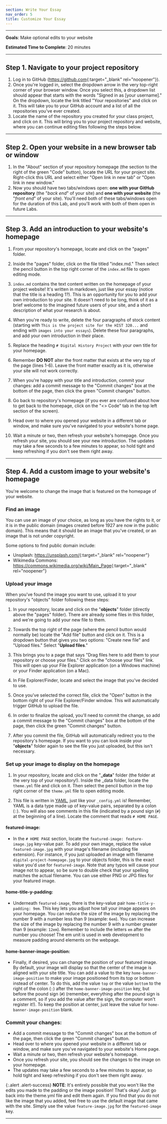 ```yaml
---
section: Write Your Essay
nav_order: 5
title: Customize Your Essay
---
```

---

**Goals**: Make optional edits to your website

**Estimated Time to Complete**: 20 minutes

---

## Step 1. Navigate to your project repository

1. Log in to GitHub (<https://github.com>{:target="_blank" rel="noopener"}).
2. Once you're logged in, select the dropdown arrow in the very top-right corner of your browser window. Once you select this, a dropdown list should appear that starts with the words "Signed in as [your username]." On the dropdown, locate the link titled "Your repositories" and click on it. This will take you to your GitHub account and a list of all the repositories you've ever created.
3. Locate the name of the repository you created for your class project, and click on it. This will bring you to your project repository and website, where you can continue editing files following the steps below.

---

## Step 2. Open your website in a new browser tab or window

1. In the "About" section of your repository homepage (the section to the right of the green "Code" button), locate the URL for your project site. Right-click this URL and select either "Open link in new tab" or "Open link in new window."
2. Now you should have two tabs/windows open: **one with your GitHub repository** (the "*back end*" of your site) and **one with your website** (the "*front end*" of your site). You'll need both of these tabs/windows open for the duration of this Lab, and you'll work with both of them open in future Labs.

---

## Step 3. Add an introduction to your website's homepage

1. From your repository's homepage, locate and click on the "pages" folder.

2. Inside the "pages" folder, click on the file titled "index.md." Then select the pencil button in the top right corner of the `index.md` file to open editing mode.

3. `index.md` contains the text content written on the homepage of your project website! It's written in markdown, just like your essay (notice that the title is a heading 1?). This is an opportunity for you to add your own introduction to your site. It doesn't need to be long, think of it as a brief welcome to the imagined future users of your site, and a short description of what your research is about.

4. When you're ready to write, delete the four paragraphs of stock content (starting with `This is the project site for the HIST 320...` and ending with `images into your essays`). Delete these four paragraphs, and add your own introduction in their place.

5. Replace the heading `# Digital History Project` with your own title for your homepage.

6. Remember **DO NOT** alter the front matter that exists at the very top of the page (lines 1-6). Leave the front matter exactly as it is, otherwise your site will not work correctly.

7. When you're happy with your title and introduction, commit your changes: add a commit message to the "Commit changes" box at the bottom of the page, then click the green "Commit changes" button.

8. Go back to repository's homepage (if you ever are confused about how to get back to the homepage, click on the "<> Code" tab in the top left section of the screen).

9. Head over to where you opened your website in a different tab or window, and make sure you've navigated to your website's home page.

10. Wait a minute or two, then refresh your website's homepage. Once you refresh your site, you should see your new introduction. The updates may take a few seconds to a few minutes to appear, so hold tight and keep refreshing if you don't see them right away.

---

## Step 4. Add a custom image to your website's homepage

You're welcome to change the image that is featured on the homepage of your website.

### Find an image

You can use an image of your choice, as long as you have the rights to it, or it is in the public domain (images created before 1927 are now in the public domain).
This means that it should be an image that you've created, or an image that is not under copyright.

Some options to find public domain include:

- Unsplash: <https://unsplash.com/>{:target="_blank" rel="noopener"}
- Wikimedia Commons: <https://commons.wikimedia.org/wiki/Main_Page>{:target="_blank" rel="noopener"}

### Upload your image

When you've found the image you want to use, upload it to your repository's "objects" folder following these steps:

1. In your repository, locate and click on the "**objects**" folder (directly above the "pages" folder). There are already some files in this folder, and we're going to add your new file to them.

2. Towards the top right of the page (where the pencil button would normally be) locate the "Add file" button and click on it. This is a dropdown button that gives you two options: "Create new file" and "Upload files." Select "**Upload files**."

3. This brings you to a page that says "Drag files here to add them to your repository or choose your files." Click on the "choose your files" link. This will open up your File Explorer application (on a Windows machine) or your Finder application (on a Mac).

4. In File Explorer/Finder, locate and select the image that you've decided to use.

5. Once you've selected the correct file, click the "Open" button in the bottom right of your File Explorer/Finder window. This will automatically trigger GitHub to upload the file.

6. In order to finalize the upload, you'll need to commit the change, so add a commit message to the "Commit changes" box at the bottom of the page, then click the green "Commit changes" button.

7. After you commit the file, GitHub will automatically redirect you to the repository's homepage. If you want to you can look inside your "**objects**" folder again to see the file you just uploaded, but this isn't necessary.

### Set up your image to display on the homepage

1. In your repository, locate and click on the "**_data**" folder (the folder at the very top of your repository!). Inside the _data folder, locate the `theme.yml` file and click on it. Then select the pencil button in the top right corner of the `theme.yml` file to open editing mode.

2. This file is written in [YAML](https://collectionbuilder.github.io/cb-docs/docs/glossary/#yaml), just like your `_config.yml` is! Remember, YAML is a data type made up of key-value pairs, separated by a colon (`:`). You will also see comments in this file (indicated by a pound sign (`#`) at the beginning of a line). Locate the comment that reads `# HOME PAGE`.

#### featured-image:

- In the `# HOME PAGE` section, locate the `featured-image: feature-image.jpg` key-value pair. To add your own image, replace the value `featured-image.jpg` with your image's filename (including file extension). For instance, if you just uploaded an image with filename `digital-project-homepage.jpg` to your objects folder, this is the exact value you'd use for `featured-image`. Note that any typos will cause your image not to appear, so be sure to double check that your spelling matches the actual filename. You can use either PNG or JPG files for your featured image.

#### home-title-y-padding:

- Underneath `featured-image`, there is the key-value pair `home-title-y-padding: 9em`. This key lets you adjust how tall your image appears on your homepage. You can reduce the size of the image by replacing the number 9 with a number less than 9 (example: `6em`). You can increase the size of the image by replacing the number 9 with a number greater than 9 (example: `12em`). Remember to include the letters `em` after the number you choose! The em unit is used in web development to measure padding around elements on the webpage.

#### home-banner-image-position:

- Finally, if desired, you can change the position of your featured image. By default, your image will display so that the center of the image is aligned with your site title. You can add a value to the key `home-banner-image-position` to make your image positioned from its top or bottom instead of center. To do this, add the value `top` or the value `bottom` to the right of the colon (`:`) after the `home-banner-image-position` key, but before the pound sign (`#`) (remember, everything after the pound sign is a comment, so if you add the value after the sign, the computer won't register it!). To keep the position at center, just leave the value for `home-banner-image-position` blank.

### Commit your changes:
- Add a commit message to the "Commit changes" box at the bottom of the page, then click the green "Commit changes" button.
- Head over to where you opened your website in a different tab or window, and make sure you've navigated to your website's Home page.
- Wait a minute or two, then refresh your website's homepage.
- Once you refresh your site, you should see the changes to the image on your homepage.
- The updates may take a few seconds to a few minutes to appear, so hold tight and keep refreshing if you don't see them right away.

{:.alert .alert-success}
**NOTE**: It's entirely possible that you won't like the edits you made to the padding or the image position! That's okay! Just go back into the theme.yml file and edit them again. If you find that you do not like the image that you added, feel free to use the default image that came with the site. Simply use the value `feature-image.jpg` for the `featured-image` key.

---